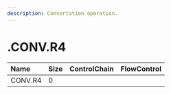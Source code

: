 ```yaml
---
description: Convertation operation.
---
```


# .CONV.R4

| Name | Size | ControlChain | FlowControl |
| :--- | :--- | :--- | :--- |
| CONV.R4 | 0 |  |  |
